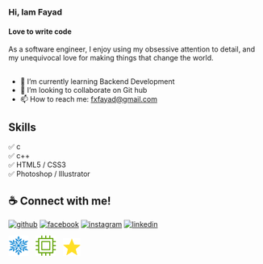 ###  Hi, Iam Fayad
####  Love to write code

As a software engineer, I enjoy using my obsessive attention to detail, and my unequivocal love for making things that change the world.

##
- 🌱 I’m currently learning Backend Development 
- 👯 I’m looking to collaborate on Git hub 
- 📫 How to reach me: fxfayad@gmail.com 
## Skills 
✅ c <br> 
✅ c++ <br>
✅ HTML5 / CSS3  <br>
✅ Photoshop / Illustrator <br>

## ☕ Connect with me!
[<img src='https://cdn.jsdelivr.net/npm/simple-icons@3.0.1/icons/github.svg' alt='github' height='40'>](https://github.com/fxfayad)  [<img src='https://cdn.jsdelivr.net/npm/simple-icons@3.0.1/icons/facebook.svg' alt='facebook' height='40'>](https://www.facebook.com/fxfayadhossain/)  [<img src='https://cdn.jsdelivr.net/npm/simple-icons@3.0.1/icons/instagram.svg' alt='instagram' height='40'>](https://www.instagram.com/fx.fayad/)  [<img src='https://cdn.jsdelivr.net/npm/simple-icons@3.0.1/icons/linkedin.svg' alt='linkedin' height='40'>](https://www.linkedin.com/in/fayad-hossain-247435318/)  

<a href='https://archiveprogram.github.com/'><img src='https://raw.githubusercontent.com/acervenky/animated-github-badges/master/assets/acbadge.gif' width='40' height='40'></a> <a href='https://docs.github.com/en/developers'><img src='https://raw.githubusercontent.com/acervenky/animated-github-badges/master/assets/devbadge.gif' width='40' height='40'></a> <a href='https://stars.github.com/'><img src='https://raw.githubusercontent.com/acervenky/animated-github-badges/master/assets/starbadge.gif' width='35' height='35'></a> 


